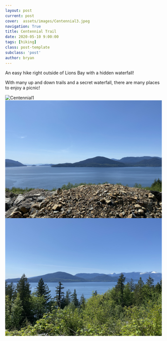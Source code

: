 ```yaml
---
layout: post
current: post
cover:  assets/images/Centennial3.jpeg
navigation: True
title: Centennial Trail
date: 2020-05-10 9:00:00
tags: [hiking]
class: post-template
subclass: 'post'
author: bryan
---
```


An easy hike right outside of Lions Bay with a hidden waterfall! 

With many up and down trails and a secret waterfall, there are many places to enjoy a picnic!

<img max-width="100vw" align="center" src="https://github.com/bryanyu1/blog/blob/gh-pages/assets/images/Centennial1.jpeg?raw=true" alt="Centennial1">

<img max-width="100vw" align="center" src="https://github.com/bryanyu1/blog/blob/gh-pages/assets/images/Centennial2.jpeg?raw=true" alt="Centennial2">

<img max-width="100vw" align="center" src="https://github.com/bryanyu1/blog/blob/gh-pages/assets/images/Centennial3.jpeg?raw=true" alt="Centennial3">
